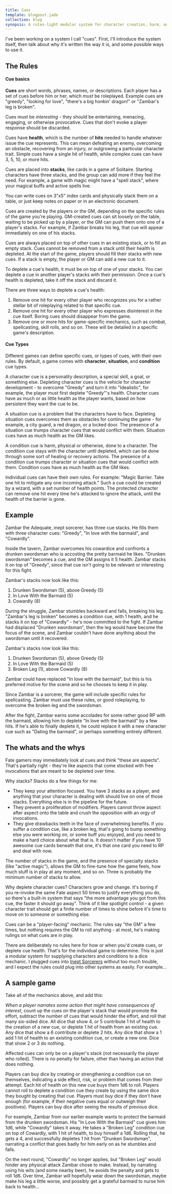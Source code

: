 ```yaml
---
title: Cues
template: blogpost.jade
collection: blog
synopsis: A rules-light modular system for character creation, harm, and more.
---
```


I've been working on a system I call "cues". First, I'll introduce the system itself, then talk about why it's written the way it is, and some possible ways to use it.

<!-- more -->

The Rules
---------

#### Cue basics

**Cues** are short words, phrases, names, or descriptions. Each player has a set of cues before him or her, which *must* be roleplayed. Example cues are "greedy", "looking for love", "there's a big honkin' dragon!" or "Zambar's leg is broken".

Cues must be *interesting* - they should be entertaining, menacing, engaging, or otherwise provocative. Cues that don't evoke a player response should be discarded.

Cues have **health**, which is the number of **hits** needed to handle whatever issue the cue represents. This can mean defeating an enemy, overcoming an obstacle, recovering from an injury, or outgrowing a particular character trait. Simple cues have a single hit of health, while complex cues can have 3, 5, 10, or more hits.

Cues are placed into **stacks**, like cards in a game of Solitaire. Starting characters have three stacks, and the group can add more if they feel the need. For example, a game with magic might have a "spell stack", where your magical buffs and active spells live.

You can write cues on 3"x5" index cards and physically stack them on a table, or just keep notes on paper or in an electronic document.

Cues are created by the players or the GM, depending on the specific rules of the game you're playing. GM-created cues can sit loosely on the table, waiting to be picked up by a player, or the GM can push them onto one of a player's stacks. For example, if Zambar breaks his leg, that cue will appear immediately on one of his stacks.

Cues are always placed on top of other cues in an existing stack, or to fill an empty stack. Cues cannot be removed from a stack until their health is depleted. At the start of the game, players should fill their stacks with new cues. If a stack is empty, the player or GM can add a new cue to it.

To deplete a cue's health, it must be on top of one of your stacks. You can deplete a cue in another player's stacks with their permission. Once a cue's health is depleted, take it off the stack and discard it.

There are three ways to deplete a cue's health:

1. Remove one hit for every other player who recognizes you for a rather stellar bit of roleplaying related to that specific cue.
2. Remove one hit for every other player who expresses disinterest in the cue itself. Boring cues should disappear from the game.
3. Remove one or more hits for game-specific mechanics, such as combat, spellcasting, skill rolls, and so on. These will be detailed in a specific game's description.

#### Cue Types

Different games can define specific cues, or types of cues, with their own rules. By default, a game comes with **character**, **situation**, and **condition** cue types.

A character cue is a personality description, a special skill, a goal, or something else. Depleting character cues is the vehicle for character development - to overcome "Greedy" and turn it into "Idealistic", for example, the player must first deplete "Greedy"'s health. Character cues have as much or as little health as the player wants, based on how persistent they want the cue to be.

A situation cue is a problem that the characters have to face. Depleting situation cues overcomes them as obstacles for continuing the game - for example, a city guard, a red dragon, or a locked door. The presence of a situation cue trumps character cues that would conflict with them. Situation cues have as much health as the GM likes.

A condition cue is harm, physical or otherwise, done to a character. The condition cue stays with the character until depleted, which can be done through some sort of healing or recovery actions. The presence of a condition cue trumps character or situation cues that would conflict with them. Condition cues have as much health as the GM likes.

Individual cues can have their own rules. For example: "Magic Barrier. Take one hit to mitigate any one incoming attack." Such a cue could be created by a wizard, with a set number of health points. The protected character can remove one hit every time he's attacked to ignore the attack, until the health of the barrier is gone.

Example
-------

Zambar the Adequate, inept sorcerer, has three cue stacks. He fills them with three character cues: "Greedy", "In love with the barmaid", and "Cowardly".

Inside the tavern, Zambar overcomes his cowardice and confronts a drunken swordsman who is accosting the pretty barmaid he likes. "Drunken swordsman" becomes a cue, and the GM assigns it 5 health. Zambar stacks it on top of "Greedy", since that cue isn't going to be relevant or interesting for this fight.

Zambar's stacks now look like this:

1. Drunken Swordsman (5), above Greedy (5)
2. In Love With the Barmaid (5)
3. Cowardly (8)

During the struggle, Zambar stumbles backward and falls, breaking his leg. "Zambar's leg is broken" becomes a condition cue, with 1 health, and he stacks it on top of "Cowardly" - he's now committed to the fight. If Zambar had displaced "Drunken swordsman", then the leg would have become the focus of the scene, and Zambar couldn't have done anything about the swordsman until it recovered.

Zambar's stacks now look like this:

1. Drunken Swordsman (5), above Greedy (5)
2. In Love With the Barmaid (5)
3. Broken Leg (1), above Cowardly (8)

Zambar could have replaced "In love with the barmaid", but this is his preferred motive for the scene and so he chooses to keep it in play.

Since Zambar is a sorcerer, the game will include specific rules for spellcasting. Zambar must use these rules, or good roleplaying, to overcome the broken leg and the swordsman.

After the fight, Zambar earns some accolades for some rather good RP with the barmaid, allowing him to deplete "In love with the barmaid" by a few hits. If he's able to finally deplete it, he could replace it with a new character cue such as "Dating the barmaid", or perhaps something entirely different.

The whats and the whys
----------------------

Fate gamers may immediately look at cues and think "these are aspects". That's partially right - they're like aspects that come stocked with free invocations that are meant to be depleted over time.

Why stacks? Stacks do a few things for me:

* They keep your attention focused. You have 3 stacks as a player, and anything that your character is dealing with should live on one of those stacks. Everything else is in the pipeline for the future.
* They prevent a proliferation of modifiers. Players cannot throw aspect after aspect onto the table and crush the opposition with an orgy of invocations.
* They give drawbacks teeth in the face of overwhelming benefits. If you suffer a condition cue, like a broken leg, that's going to bump something else you were working on, or some buff you enjoyed, and you need to make a hard choice about what that is. It doesn't matter if you have 10 awesome cue cards beneath that one, it's that one card you need to RP and deal with now.

The number of stacks in the game, and the presence of specialty stacks (like "active magic"), allows the GM to fine-tune how the game feels, how much stuff is in play at any moment, and so on. Three is probably the minimum number of stacks to allow.

Why deplete character cues? Characters grow and change. It's boring if you re-invoke the same Fate aspect 50 times to justify everything you do, so there's a built-in system that says "the more advantage you got from this cue, the faster it should go away". Think of it like spotlight control - a given character trait should get a finite number of times to shine before it's time to move on to someone or something else.

Cues can be a "player-facing" mechanic. The rules say "the GM" a few times, but nothing requires the GM to roll anything - at most, he's making rulings on what cues are in play.

There are deliberately no rules here for how or when you'd create cues, or deplete cue health. That's for the individual game to determine. This is just a modular system for supplying characters and conditions to a dice mechanic. I plugged cues into [Inept Sorcerers] without too much trouble, and I expect the rules could plug into other systems as easily. For example...

A sample game
-------------

Take all of the mechanics above, and add this:

*When a player narrates some action that might have consequences of interest*,
count up the cues on the player's stack that would promote the effort,
subtract the number of cues that would hinder the effort,
and roll that many six-sided dice. All dice that show 4, or 5
contribute 1 hit of health to the creation of a new cue, or deplete
1 hit of health from an existing cue. Any dice that show a 6 contribute
or deplete 2 hits. Any dice that show a 1 add 1 hit of health to an
existing condition cue, or create a new one. Dice that show 2 or 3 do nothing.

Affected cues can only be on a player's stack (not necessarily the player who rolled).
There is no penalty for failure, other than having an action that does nothing.

Players can buy dice by creating or strengthening a condition cue on themselves,
indicating a side effect, risk, or problem that comes from their attempt.
Each hit of health on this new cue buys them 1d6 to roll.
Players cannot roll to deplete a condition cue they create by using the same dice
they bought by creating that cue.
Players must buy dice if they don't have enough (for example, if their
negative cues equal or outweigh their positives). Players can buy dice after
seeing the results of previous dice.

For example, Zambar from our earlier example wants to protect the barmaid
from the drunken swordsman. His "In Love With the Barmaid" cue gives him
1d6, while "Cowardly" takes it away. He takes a "Broken Leg" condition cue
on top of Cowardly, with 1 hit of health, to buy himself a 1d6. Rolling that,
he gets a 4, and successfully depletes 1 hit from "Drunken Swordsman",
narrating a conflict that goes badly for him early on as he stumbles and falls.

On the next round, "Cowardly" no longer applies, but "Broken Leg" would hinder
any physical attack Zambar chose to make. Instead, by narrating using his wits
(and some nearby beer), he avoids the penalty and gets to roll 1d6. Over time,
Zambar will hopefully wear down the swordsman, maybe make his leg a little worse,
and possibly get a grateful barmaid to nurse him back to health...

[Inept Sorcerers]: /assets/rpg/IneptSorcerers.pdf
